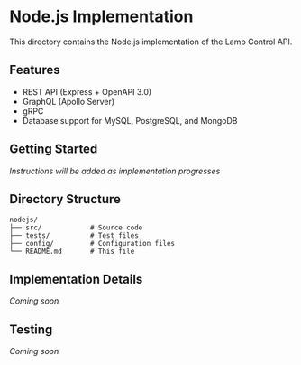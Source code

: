 # Node.js Implementation

This directory contains the Node.js implementation of the Lamp Control API.

## Features

- REST API (Express + OpenAPI 3.0)
- GraphQL (Apollo Server)
- gRPC
- Database support for MySQL, PostgreSQL, and MongoDB

## Getting Started

*Instructions will be added as implementation progresses*

## Directory Structure

```
nodejs/
├── src/            # Source code
├── tests/          # Test files
├── config/         # Configuration files
└── README.md       # This file
```

## Implementation Details

*Coming soon*

## Testing

*Coming soon*
